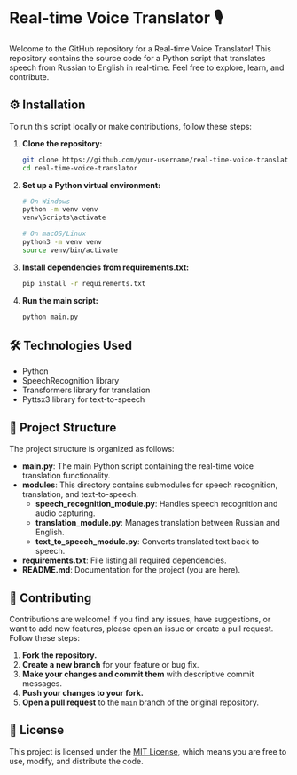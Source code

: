 # Real-time Voice Translator 🎙️

Welcome to the GitHub repository for a Real-time Voice Translator! This repository contains the source code for a Python script that translates speech from Russian to English in real-time. Feel free to explore, learn, and contribute.

## ⚙️ Installation

To run this script locally or make contributions, follow these steps:

1. **Clone the repository:**
    ```bash
    git clone https://github.com/your-username/real-time-voice-translator.git
    cd real-time-voice-translator
    ```

2. **Set up a Python virtual environment:**
    ```bash
    # On Windows
    python -m venv venv
    venv\Scripts\activate
    
    # On macOS/Linux
    python3 -m venv venv
    source venv/bin/activate
    ```

3. **Install dependencies from requirements.txt:**
    ```bash
    pip install -r requirements.txt
    ```

4. **Run the main script:**
    ```bash
    python main.py
    ```

## 🛠️ Technologies Used

- Python
- SpeechRecognition library
- Transformers library for translation
- Pyttsx3 library for text-to-speech

## 📂 Project Structure

The project structure is organized as follows:

- **main.py**: The main Python script containing the real-time voice translation functionality.
- **modules**: This directory contains submodules for speech recognition, translation, and text-to-speech.
  - **speech_recognition_module.py**: Handles speech recognition and audio capturing.
  - **translation_module.py**: Manages translation between Russian and English.
  - **text_to_speech_module.py**: Converts translated text back to speech.
- **requirements.txt**: File listing all required dependencies.
- **README.md**: Documentation for the project (you are here).

## 🤝 Contributing

Contributions are welcome! If you find any issues, have suggestions, or want to add new features, please open an issue or create a pull request. Follow these steps:

1. **Fork the repository.**
2. **Create a new branch** for your feature or bug fix.
3. **Make your changes and commit them** with descriptive commit messages.
4. **Push your changes to your fork.**
5. **Open a pull request** to the `main` branch of the original repository.

## 📄 License

This project is licensed under the [MIT License](LICENSE.md), which means you are free to use, modify, and distribute the code.
